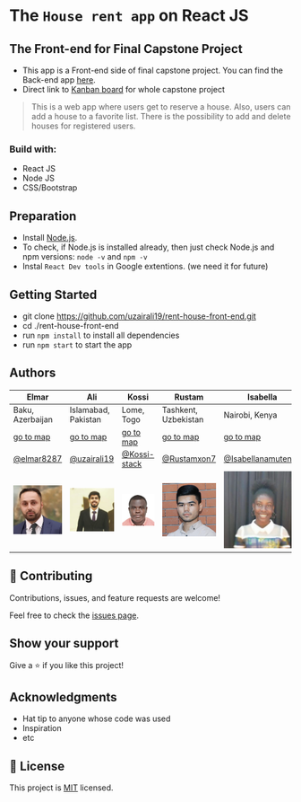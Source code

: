 # The `House rent app` on React JS

## The Front-end for Final Capstone Project

- This app is a Front-end side of final capstone project. You can find the Back-end app [here](https://github.com/Kossi-stack/rent-house-back-end).
- Direct link to [Kanban board](https://github.com/Kossi-stack/rent-house-back-end/projects/1) for whole capstone project

> This is a web app where users get to reserve a house. Also, users can add a house to a favorite list. There is the possibility to add and delete houses for registered users.

### Build with:

- React JS
- Node JS
- CSS/Bootstrap

## Preparation

- Install [Node.js](https://nodejs.org/en/).
- To check, if Node.js is installed already, then just check Node.js and npm versions: `node -v` and `npm -v`
- Instal `React Dev tools` in Google extentions. (we need it for future)

## Getting Started

- git clone https://github.com/uzairali19/rent-house-front-end.git
- cd ./rent-house-front-end
- run `npm install` to install all dependencies
- run `npm start` to start the app

## Authors

| Elmar                                              | Ali                                                | Kossi                                              | Rustam                                             | Isabella                                                   |
| -------------------------------------------------- | -------------------------------------------------- | -------------------------------------------------- | -------------------------------------------------- | ---------------------------------------------------------- |
| Baku, Azerbaijan                                   | Islamabad, Pakistan                                | Lome, Togo                                         | Tashkent, Uzbekistan                               | Nairobi, Kenya                                             |
| [go to map](https://goo.gl/maps/JmWDm2THR5WtUZj87) | [go to map](https://goo.gl/maps/skwxdqsUWpUbM8TdA) | [go to map](https://goo.gl/maps/pBEtoJqtjZbu8xPTA) | [go to map](https://goo.gl/maps/YmqnUfndA6dtPEmaA) | [go to map](https://goo.gl/maps/2xyWFeys9k5jn1h56)         |
| [@elmar8287](https://github.com/elmar8287)         | [@uzairali19](https://github.com/uzairali19)       | [@Kossi-stack](https://github.com/kossi-stack)     | [@Rustamxon7](https://github.com/Rustamxon7)       | [@Isabellanamutenda](https://github.com/Isabellanamutenda) |
| ![elmar](./public/elmar.png)                       | ![ali](./public/ali.png)                           | ![kossi](./public/kossi.png)                       | ![rustam](./public/rustam.png)                     | ![isabella](./public/isabella.png)                         |

## 🤝 Contributing

Contributions, issues, and feature requests are welcome!

Feel free to check the [issues page](../../issues/).

## Show your support

Give a ⭐️ if you like this project!

## Acknowledgments

- Hat tip to anyone whose code was used
- Inspiration
- etc

## 📝 License

This project is [MIT](./MIT.md) licensed.
